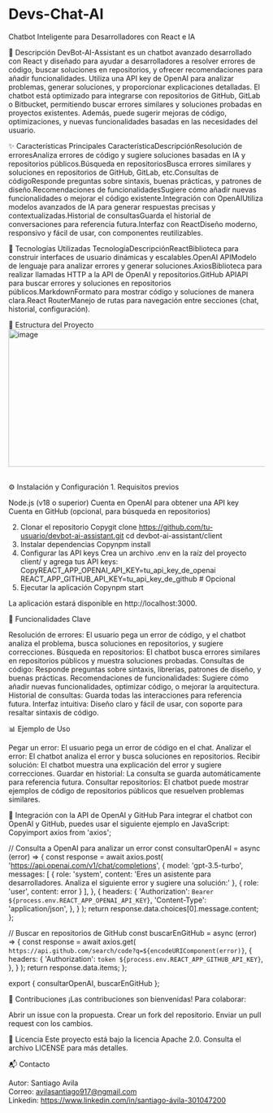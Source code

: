 # Devs-Chat-AI
Chatbot Inteligente para Desarrolladores con React e IA

📌 Descripción
DevBot-AI-Assistant es un chatbot avanzado desarrollado con React y diseñado para ayudar a desarrolladores a resolver errores de código, buscar soluciones en repositorios, y ofrecer recomendaciones para añadir funcionalidades. Utiliza una API key de OpenAI para analizar problemas, generar soluciones, y proporcionar explicaciones detalladas.
El chatbot está optimizado para integrarse con repositorios de GitHub, GitLab o Bitbucket, permitiendo buscar errores similares y soluciones probadas en proyectos existentes. Además, puede sugerir mejoras de código, optimizaciones, y nuevas funcionalidades basadas en las necesidades del usuario.

✨ Características Principales
CaracterísticaDescripciónResolución de erroresAnaliza errores de código y sugiere soluciones basadas en IA y repositorios públicos.Búsqueda en repositoriosBusca errores similares y soluciones en repositorios de GitHub, GitLab, etc.Consultas de códigoResponde preguntas sobre sintaxis, buenas prácticas, y patrones de diseño.Recomendaciones de funcionalidadesSugiere cómo añadir nuevas funcionalidades o mejorar el código existente.Integración con OpenAIUtiliza modelos avanzados de IA para generar respuestas precisas y contextualizadas.Historial de consultasGuarda el historial de conversaciones para referencia futura.Interfaz con ReactDiseño moderno, responsivo y fácil de usar, con componentes reutilizables.

🔧 Tecnologías Utilizadas
TecnologíaDescripciónReactBiblioteca para construir interfaces de usuario dinámicas y escalables.OpenAI APIModelo de lenguaje para analizar errores y generar soluciones.AxiosBiblioteca para realizar llamadas HTTP a la API de OpenAI y repositorios.GitHub APIAPI para buscar errores y soluciones en repositorios públicos.MarkdownFormato para mostrar código y soluciones de manera clara.React RouterManejo de rutas para navegación entre secciones (chat, historial, configuración).

📂 Estructura del Proyecto
 <br>
 <img width="752" height="271" alt="image" src="https://github.com/user-attachments/assets/db61f9cb-3800-43bd-b7ec-bf10f6526087" />

<br>
⚙️ Instalación y Configuración
1. Requisitos previos

Node.js (v18 o superior)
Cuenta en OpenAI para obtener una API key
Cuenta en GitHub (opcional, para búsqueda en repositorios)

2. Clonar el repositorio
 Copygit clone https://github.com/tu-usuario/devbot-ai-assistant.git
cd devbot-ai-assistant/client
3. Instalar dependencias
 Copynpm install
4. Configurar las API keys
Crea un archivo .env en la raíz del proyecto client/ y agrega tus API keys:
 CopyREACT_APP_OPENAI_API_KEY=tu_api_key_de_openai
REACT_APP_GITHUB_API_KEY=tu_api_key_de_github # Opcional
5. Ejecutar la aplicación
 Copynpm start

La aplicación estará disponible en http://localhost:3000.


🎯 Funcionalidades Clave

Resolución de errores: El usuario pega un error de código, y el chatbot analiza el problema, busca soluciones en repositorios, y sugiere correcciones.
Búsqueda en repositorios: El chatbot busca errores similares en repositorios públicos y muestra soluciones probadas.
Consultas de código: Responde preguntas sobre sintaxis, librerías, patrones de diseño, y buenas prácticas.
Recomendaciones de funcionalidades: Sugiere cómo añadir nuevas funcionalidades, optimizar código, o mejorar la arquitectura.
Historial de consultas: Guarda todas las interacciones para referencia futura.
Interfaz intuitiva: Diseño claro y fácil de usar, con soporte para resaltar sintaxis de código.


📊 Ejemplo de Uso

Pegar un error: El usuario pega un error de código en el chat.
Analizar el error: El chatbot analiza el error y busca soluciones en repositorios.
Recibir solución: El chatbot muestra una explicación del error y sugiere correcciones.
Guardar en historial: La consulta se guarda automáticamente para referencia futura.
Consultar repositorios: El chatbot puede mostrar ejemplos de código de repositorios públicos que resuelven problemas similares.


🔗 Integración con la API de OpenAI y GitHub
Para integrar el chatbot con OpenAI y GitHub, puedes usar el siguiente ejemplo en JavaScript:
 Copyimport axios from 'axios';

// Consulta a OpenAI para analizar un error
const consultarOpenAI = async (error) => {
  const response = await axios.post(
    'https://api.openai.com/v1/chat/completions',
    {
      model: 'gpt-3.5-turbo',
      messages: [
        { role: 'system', content: 'Eres un asistente para desarrolladores. Analiza el siguiente error y sugiere una solución:' },
        { role: 'user', content: error }
      ],
    },
    {
      headers: {
        'Authorization': `Bearer ${process.env.REACT_APP_OPENAI_API_KEY}`,
        'Content-Type': 'application/json',
      },
    }
  );
  return response.data.choices[0].message.content;
};

// Buscar en repositorios de GitHub
const buscarEnGitHub = async (error) => {
  const response = await axios.get(
    `https://api.github.com/search/code?q=${encodeURIComponent(error)}`,
    {
      headers: {
        'Authorization': `token ${process.env.REACT_APP_GITHUB_API_KEY}`,
      },
    }
  );
  return response.data.items;
};

export { consultarOpenAI, buscarEnGitHub };

📝 Contribuciones
¡Las contribuciones son bienvenidas! Para colaborar:

Abrir un issue con la propuesta.
Crear un fork del repositorio.
Enviar un pull request con los cambios.


📜 Licencia
Este proyecto está bajo la licencia Apache 2.0. Consulta el archivo LICENSE para más detalles.

📬 Contacto

Autor: Santiago Avila
<br>
Correo: avilasantiago917@ngmail.com
<br>
Linkedin: https://www.linkedin.com/in/santiago-ávila-301047200


